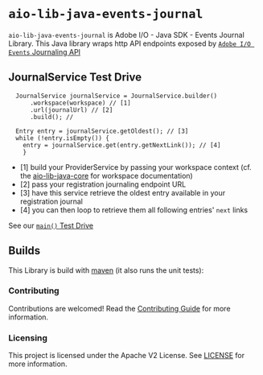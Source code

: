 
# `aio-lib-java-events-journal`

`aio-lib-java-events-journal` is Adobe I/O - Java SDK - Events Journal Library.
This Java library wraps http API endpoints exposed 
by [`Adobe I/O Events` Journaling API](https://www.adobe.io/apis/experienceplatform/events/docs.html#!adobedocs/adobeio-events/master/api/journaling_api.md)


## JournalService Test Drive

      JournalService journalService = JournalService.builder()
          .workspace(workspace) // [1]
          .url(journalUrl) // [2]
          .build(); //

      Entry entry = journalService.getOldest(); // [3]
      while (!entry.isEmpty()) {
        entry = journalService.get(entry.getNextLink()); // [4]
        }

 * [1] build your ProviderService by passing your workspace context  (cf. the [aio-lib-java-core](../core) for workspace documentation)
 * [2] pass your registration journaling endpoint URL 
 * [3] have this service retrieve the oldest entry available in your registration journal 
 * [4] you can then loop to retrieve them all following entries' `next` links
 
See our [`main()` Test Drive](./src/test/java/com/adobe/event/journal/JournalServiceTestDrive.java)
 

## Builds

This Library is build with [maven](https://maven.apache.org/) (it also runs the unit tests):

### Contributing

Contributions are welcomed! Read the [Contributing Guide](../.github/CONTRIBUTING.md) for more information.

### Licensing

This project is licensed under the Apache V2 License. See [LICENSE](../LICENSE.md) for more information.

  
